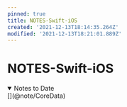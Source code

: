 ```yaml
---
pinned: true
title: NOTES-Swift-iOS
created: '2021-12-13T18:14:35.264Z'
modified: '2021-12-13T18:21:01.889Z'
---
```


# NOTES-Swift-iOS

<details open>
  <summary>Notes to Date</summary>
  <markdown>
  [](@note/CoreData)
  
  [](@note/DispatchQueue)
  
  [](@note/dollarSign0)
  
  [](@note/FilterMapReduce)

  [](@note/Local-Data-Persistance)

  [](@note/Keywords-AccessControl)

  [](@note/m_hideKeyboard)

  [](@note/TableView)

  [](@note/Terms)

  [](@note/TernaryOperator)

  [](@note/Token)

  [](@note/UIViewControllers)
  </markdown>
</details>
